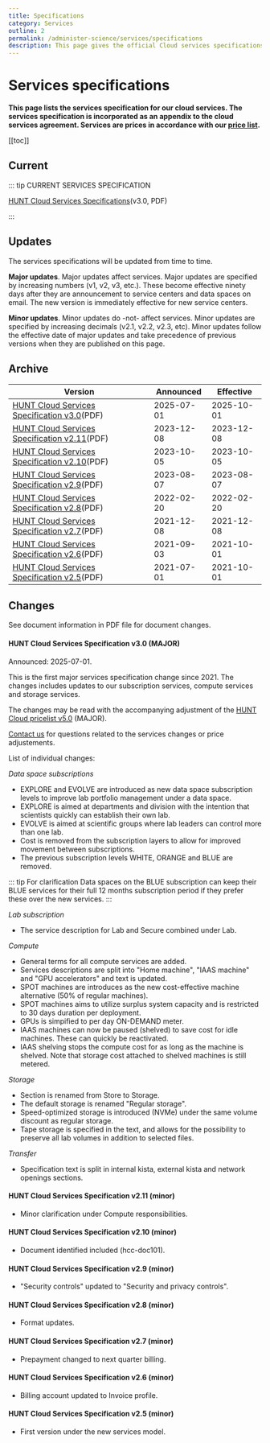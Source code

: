 ```yaml
---
title: Specifications
category: Services
outline: 2
permalink: /administer-science/services/specifications
description: This page gives the official Cloud services specifications.
---
```


# Services specifications

**This page lists the services specification for our cloud services. The services specification is incorporated as an appendix to the cloud services agreement. Services are prices in accordance with our [price list](/administer-science/prices/pricelist).**

[[toc]]

## Current

::: tip CURRENT SERVICES SPECIFICATION

[HUNT Cloud Services Specifications](https://assets.hdc.ntnu.no/assets/services/hunt-cloud-services-specifications-3-0.pdf)(v3.0, PDF)

:::


## Updates

The services specifications will be updated from time to time.

**Major updates**. Major updates affect services. Major updates are specified by increasing numbers (v1, v2, v3, etc.). These become effective ninety days after they are announcement to service centers and data spaces on email. The new version is immediately effective for new service centers.

**Minor updates**. Minor updates do -not- affect services. Minor updates are specified by increasing decimals (v2.1, v2.2, v2.3, etc). Minor updates follow the effective date of major updates and take precedence of previous versions when they are published on this page.

## Archive

| **Version** | **Announced** | **Effective** |
| - | - | - |
| [HUNT Cloud Services Specification v3.0](https://assets.hdc.ntnu.no/assets/services/hunt-cloud-services-specifications-3-0.pdf)(PDF) | 2025-07-01 | 2025-10-01 |
| [HUNT Cloud Services Specification v2.11](https://assets.hdc.ntnu.no/assets/services/hunt-cloud-services-specifications-2-11.pdf)(PDF) | 2023-12-08 | 2023-12-08 |
| [HUNT Cloud Services Specification v2.10](https://assets.hdc.ntnu.no/assets/services/hunt-cloud-services-specifications-2-10.pdf)(PDF) | 2023-10-05 | 2023-10-05 |
| [HUNT Cloud Services Specification v2.9](https://assets.hdc.ntnu.no/assets/services/hunt-cloud-services-specifications-2-9.pdf)(PDF) | 2023-08-07 | 2023-08-07 |
| [HUNT Cloud Services Specification v2.8](https://assets.hdc.ntnu.no/assets/services/hunt-cloud-services-specifications-2-8.pdf)(PDF) | 2022-02-20 | 2022-02-20 |
| [HUNT Cloud Services Specification v2.7](https://assets.hdc.ntnu.no/assets/services/hunt-cloud-services-specifications-2-7.pdf)(PDF) | 2021-12-08 | 2021-12-08 |
| [HUNT Cloud Services Specification v2.6](https://assets.hdc.ntnu.no/assets/services/hunt-cloud-services-specifications-2-6.pdf)(PDF) | 2021-09-03 | 2021-10-01 |
| [HUNT Cloud Services Specification v2.5](https://assets.hdc.ntnu.no/assets/services/hunt-cloud-services-specifications-2-5.pdf)(PDF) | 2021-07-01 | 2021-10-01 |

## Changes

See document information in PDF file for document changes.

#### HUNT Cloud Services Specification v3.0 (MAJOR)

Announced: 2025-07-01.

This is the first major services specification change since 2021. The changes includes updates to our subscription services, compute services and storage services.

The changes may be read with the accompanying adjustment of the [HUNT Cloud pricelist v5.0](/administer-science/prices/pricelist#hunt-cloud-price-list-v5-0-major) (MAJOR).

[Contact us](/contact/) for questions related to the services changes or price adjustements.

List of individual changes:

*Data space subscriptions*

* EXPLORE and EVOLVE are introduced as new data space subscription levels to improve lab portfolio management under a data space.
* EXPLORE is aimed at departments and division with the intention that scientists quickly can establish their own lab.
* EVOLVE is aimed at scientific groups where lab leaders can control more than one lab.
* Cost is removed from the subscription layers to allow for improved movement between subscriptions.
* The previous subscription levels WHITE, ORANGE and BLUE are removed.

::: tip For clarification
Data spaces on the BLUE subscription can keep their BLUE services for their full 12 months subscription period if they prefer these over the new services.
:::

*Lab subscription*

* The service description for Lab and Secure combined under Lab.

*Compute*

* General terms for all compute services are added.
* Services descriptions are split into "Home machine", "IAAS machine" and "GPU accelerators" and text is updated.
* SPOT machines are introduces as the new cost-effective machine alternative (50% of regular machines).
* SPOT machines aims to utilize surplus system capacity and is restricted to 30 days duration per deployment.
* GPUs is simpified to per day ON-DEMAND meter.
* IAAS machines can now be paused (shelved) to save cost for idle machines. These can quickly be reactivated.
* IAAS shelving stops the compute cost for as long as the machine is shelved. Note that storage cost attached to shelved machines is still metered.

*Storage*

* Section is renamed from Store to Storage.
* The default storage is renamed "Regular storage".
* Speed-optimized storage is introduced (NVMe) under the same volume discount as regular storage.
* Tape storage is specified in the text, and allows for the possibility to preserve all lab volumes in addition to selected files.

*Transfer*

* Specification text is split in internal kista, external kista and network openings sections.



#### HUNT Cloud Services Specification v2.11 (minor)

* Minor clarification under Compute responsibilities.

#### HUNT Cloud Services Specification v2.10 (minor)

* Document identified included (hcc-doc101).

#### HUNT Cloud Services Specification v2.9 (minor)

* "Security controls" updated to "Security and privacy controls".

#### HUNT Cloud Services Specification v2.8 (minor)

* Format updates.

#### HUNT Cloud Services Specification v2.7 (minor)

* Prepayment changed to next quarter billing.

#### HUNT Cloud Services Specification v2.6 (minor)

* Billing account updated to Invoice profile.

#### HUNT Cloud Services Specification v2.5 (minor)

* First version under the new services model.

